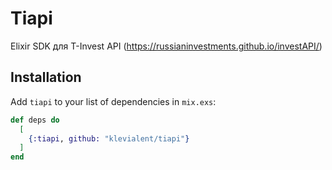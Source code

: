 # Tiapi

Elixir SDK для T-Invest API (https://russianinvestments.github.io/investAPI/)

## Installation

Add `tiapi` to your list of dependencies in `mix.exs`:

```elixir
def deps do
  [
    {:tiapi, github: "klevialent/tiapi"}
  ]
end
```
